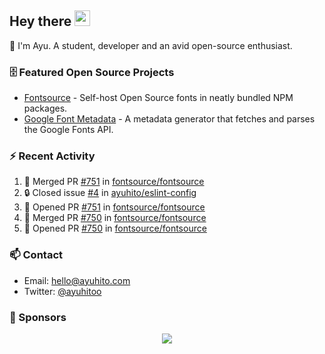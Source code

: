 ## Hey there <img src="https://media.giphy.com/media/hvRJCLFzcasrR4ia7z/giphy.gif" width="25" height="25">

📝 I'm Ayu. A student, developer and an avid open-source enthusiast.

### 🗄 Featured Open Source Projects

- [Fontsource](https://github.com/fontsource/fontsource) - Self-host Open Source fonts in neatly bundled NPM packages.
- [Google Font Metadata](https://github.com/fontsource/google-font-metadata) - A metadata generator that fetches and parses the Google Fonts API.

### ⚡ Recent Activity

<!--START_SECTION:activity-->

1. 🎉 Merged PR [#751](https://github.com/fontsource/fontsource/pull/751) in [fontsource/fontsource](https://github.com/fontsource/fontsource)
2. 🔒 Closed issue [#4](https://github.com/ayuhito/eslint-config/issues/4) in [ayuhito/eslint-config](https://github.com/ayuhito/eslint-config)
3. 💪 Opened PR [#751](https://github.com/fontsource/fontsource/pull/751) in [fontsource/fontsource](https://github.com/fontsource/fontsource)
4. 🎉 Merged PR [#750](https://github.com/fontsource/fontsource/pull/750) in [fontsource/fontsource](https://github.com/fontsource/fontsource)
5. 💪 Opened PR [#750](https://github.com/fontsource/fontsource/pull/750) in [fontsource/fontsource](https://github.com/fontsource/fontsource)
<!--END_SECTION:activity-->

### 📫 Contact

- Email: hello@ayuhito.com
- Twitter: [@ayuhitoo](https://twitter.com/ayuhitoo)

### :sparkling_heart: Sponsors

<p align="center">
  <a href="https://cdn.jsdelivr.net/gh/ayuhito/ayuhito/sponsors.svg">
    <img src='https://cdn.jsdelivr.net/gh/ayuhito/ayuhito/sponsors.svg'/>
  </a>
</p>
